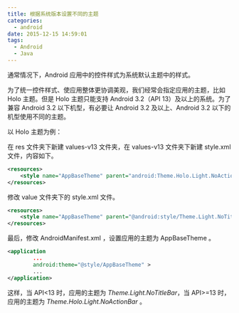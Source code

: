 ```yaml
---
title: 根据系统版本设置不同的主题
categories:
  - android
date: 2015-12-15 14:59:01
tags:
  - Android
  - Java
---
```


通常情况下，Android 应用中的控件样式为系统默认主题中的样式。

为了统一控件样式、使应用整体更协调美观，我们经常会指定应用的主题，比如 Holo 主题。但是 Holo 主题只能支持 Android 3.2（API 13）及以上的系统。为了兼容 Android 3.2 以下机型，有必要让 Android 3.2 及以上、Android 3.2 以下的机型使用不同的主题。

<!-- more -->

以 Holo 主题为例：

在 res 文件夹下新建 values-v13 文件夹，在 values-v13 文件夹下新建 style.xml 文件，内容如下。

``` xml
<resources>
    <style name="AppBaseTheme" parent="android:Theme.Holo.Light.NoActionBar"></style>
</resources>
```
修改 value 文件夹下的 style.xml 文件。

``` xml
<resources>
    <style name="AppBaseTheme" parent="@android:style/Theme.Light.NoTitleBar"></style>
</resources>
```

最后，修改 AndroidManifest.xml ，设置应用的主题为 AppBaseTheme 。

``` xml
<application
        ...
        android:theme="@style/AppBaseTheme" >
        ...
</application>
```

这样，当 API<13 时，应用的主题为 _Theme.Light.NoTitleBar_，当 API>=13 时，应用的主题为 _Theme.Holo.Light.NoActionBar_ 。